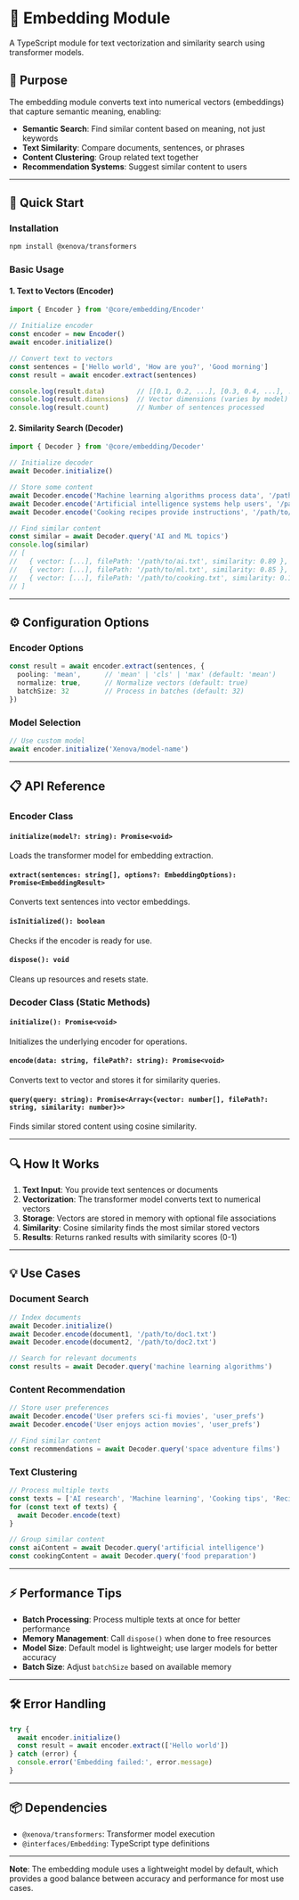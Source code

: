 # 🧠 Embedding Module

A TypeScript module for text vectorization and similarity search using transformer models.

## 🎯 Purpose

The embedding module converts text into numerical vectors (embeddings) that capture semantic meaning, enabling:

- **Semantic Search**: Find similar content based on meaning, not just keywords
- **Text Similarity**: Compare documents, sentences, or phrases
- **Content Clustering**: Group related text together
- **Recommendation Systems**: Suggest similar content to users

---

## 🚀 Quick Start

### Installation
```bash
npm install @xenova/transformers
```

### Basic Usage

#### 1. **Text to Vectors (Encoder)**
```typescript
import { Encoder } from '@core/embedding/Encoder'

// Initialize encoder
const encoder = new Encoder()
await encoder.initialize()

// Convert text to vectors
const sentences = ['Hello world', 'How are you?', 'Good morning']
const result = await encoder.extract(sentences)

console.log(result.data)        // [[0.1, 0.2, ...], [0.3, 0.4, ...], ...]
console.log(result.dimensions)  // Vector dimensions (varies by model)
console.log(result.count)       // Number of sentences processed
```

#### 2. **Similarity Search (Decoder)**
```typescript
import { Decoder } from '@core/embedding/Decoder'

// Initialize decoder
await Decoder.initialize()

// Store some content
await Decoder.encode('Machine learning algorithms process data', '/path/to/ml.txt')
await Decoder.encode('Artificial intelligence systems help users', '/path/to/ai.txt')
await Decoder.encode('Cooking recipes provide instructions', '/path/to/cooking.txt')

// Find similar content
const similar = await Decoder.query('AI and ML topics')
console.log(similar)
// [
//   { vector: [...], filePath: '/path/to/ai.txt', similarity: 0.89 },
//   { vector: [...], filePath: '/path/to/ml.txt', similarity: 0.85 },
//   { vector: [...], filePath: '/path/to/cooking.txt', similarity: 0.12 }
// ]
```

---

## ⚙️ Configuration Options

### Encoder Options
```typescript
const result = await encoder.extract(sentences, {
  pooling: 'mean',      // 'mean' | 'cls' | 'max' (default: 'mean')
  normalize: true,      // Normalize vectors (default: true)
  batchSize: 32         // Process in batches (default: 32)
})
```

### Model Selection
```typescript
// Use custom model
await encoder.initialize('Xenova/model-name')
```

---

## 📋 API Reference

### Encoder Class

#### `initialize(model?: string): Promise<void>`
Loads the transformer model for embedding extraction.

#### `extract(sentences: string[], options?: EmbeddingOptions): Promise<EmbeddingResult>`
Converts text sentences into vector embeddings.

#### `isInitialized(): boolean`
Checks if the encoder is ready for use.

#### `dispose(): void`
Cleans up resources and resets state.

### Decoder Class (Static Methods)

#### `initialize(): Promise<void>`
Initializes the underlying encoder for operations.

#### `encode(data: string, filePath?: string): Promise<void>`
Converts text to vector and stores it for similarity queries.

#### `query(query: string): Promise<Array<{vector: number[], filePath?: string, similarity: number}>>`
Finds similar stored content using cosine similarity.

---

## 🔍 How It Works

1. **Text Input**: You provide text sentences or documents
2. **Vectorization**: The transformer model converts text to numerical vectors
3. **Storage**: Vectors are stored in memory with optional file associations
4. **Similarity**: Cosine similarity finds the most similar stored vectors
5. **Results**: Returns ranked results with similarity scores (0-1)

---

## 💡 Use Cases

### Document Search
```typescript
// Index documents
await Decoder.initialize()
await Decoder.encode(document1, '/path/to/doc1.txt')
await Decoder.encode(document2, '/path/to/doc2.txt')

// Search for relevant documents
const results = await Decoder.query('machine learning algorithms')
```

### Content Recommendation
```typescript
// Store user preferences
await Decoder.encode('User prefers sci-fi movies', 'user_prefs')
await Decoder.encode('User enjoys action movies', 'user_prefs')

// Find similar content
const recommendations = await Decoder.query('space adventure films')
```

### Text Clustering
```typescript
// Process multiple texts
const texts = ['AI research', 'Machine learning', 'Cooking tips', 'Recipe ideas']
for (const text of texts) {
  await Decoder.encode(text)
}

// Group similar content
const aiContent = await Decoder.query('artificial intelligence')
const cookingContent = await Decoder.query('food preparation')
```

---

## ⚡ Performance Tips

- **Batch Processing**: Process multiple texts at once for better performance
- **Memory Management**: Call `dispose()` when done to free resources
- **Model Size**: Default model is lightweight; use larger models for better accuracy
- **Batch Size**: Adjust `batchSize` based on available memory

---

## 🛠️ Error Handling

```typescript
try {
  await encoder.initialize()
  const result = await encoder.extract(['Hello world'])
} catch (error) {
  console.error('Embedding failed:', error.message)
}
```

---

## 📦 Dependencies

- `@xenova/transformers`: Transformer model execution
- `@interfaces/Embedding`: TypeScript type definitions

---

**Note**: The embedding module uses a lightweight model by default, which provides a good balance between accuracy and performance for most use cases.
